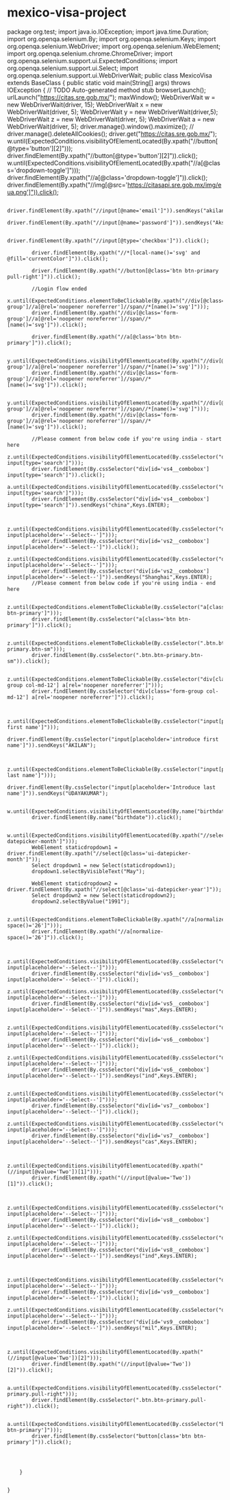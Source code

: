 # mexico-visa-project
package org.test;
import java.io.IOException;
import java.time.Duration;
import org.openqa.selenium.By;
import org.openqa.selenium.Keys;
import org.openqa.selenium.WebDriver;
import org.openqa.selenium.WebElement;
import org.openqa.selenium.chrome.ChromeDriver;
import org.openqa.selenium.support.ui.ExpectedConditions;
import org.openqa.selenium.support.ui.Select;
import org.openqa.selenium.support.ui.WebDriverWait;
public class MexicoVisa extends BaseClass {
	public static void main(String[] args) throws IOException {
// TODO Auto-generated method stub
        	 browserLaunch();
     		urlLaunch("https://citas.sre.gob.mx/");
     		maxWindow();
			WebDriverWait w = new WebDriverWait(driver, 15);
			WebDriverWait x = new WebDriverWait(driver, 5);
			WebDriverWait y = new WebDriverWait(driver,5);
			WebDriverWait z = new WebDriverWait(driver, 5);
			WebDriverWait a = new WebDriverWait(driver, 5);
			driver.manage().window().maximize();
//			driver.manage().deleteAllCookies();
			driver.get("https://citas.sre.gob.mx/");
			w.until(ExpectedConditions.visibilityOfElementLocated(By.xpath("//button[@type='button'][2]")));
			driver.findElement(By.xpath("//button[@type='button'][2]")).click();
			w.until(ExpectedConditions.visibilityOfElementLocated(By.xpath("//a[@class='dropdown-toggle']")));
			driver.findElement(By.xpath("//a[@class='dropdown-toggle']")).click();
			driver.findElement(By.xpath("//img[@src='https://citasapi.sre.gob.mx/img/eua.png']")).click();

			driver.findElement(By.xpath("//input[@name='email']")).sendKeys("akilanuday26@gmail.com");
			driver.findElement(By.xpath("//input[@name='password']")).sendKeys("Aksriyash@2022");

			driver.findElement(By.xpath("//input[@type='checkbox']")).click();

			driver.findElement(By.xpath("//*[local-name()='svg' and @fill='currentColor']")).click();

			driver.findElement(By.xpath("//button[@class='btn btn-primary pull-right']")).click();

			//Login flow ended
			x.until(ExpectedConditions.elementToBeClickable(By.xpath("//div[@class='form-group']//a[@rel='noopener noreferrer']//span//*[name()='svg']")));
			driver.findElement(By.xpath("//div[@class='form-group']//a[@rel='noopener noreferrer']//span//*[name()='svg']")).click();

			driver.findElement(By.xpath("//a[@class='btn btn-primary']")).click();

			y.until(ExpectedConditions.visibilityOfElementLocated(By.xpath("//div[@class='form-group']//a[@rel='noopener noreferrer']//span//*[name()='svg']")));
			driver.findElement(By.xpath("//div[@class='form-group']//a[@rel='noopener noreferrer']//span//*[name()='svg']")).click();

			y.until(ExpectedConditions.visibilityOfElementLocated(By.xpath("//div[@class='form-group']//a[@rel='noopener noreferrer']//span//*[name()='svg']")));
			driver.findElement(By.xpath("//div[@class='form-group']//a[@rel='noopener noreferrer']//span//*[name()='svg']")).click();

			//Please comment from below code if you're using india - start here
			z.until(ExpectedConditions.visibilityOfElementLocated(By.cssSelector("div[id='vs4__combobox'] input[type='search']")));
			driver.findElement(By.cssSelector("div[id='vs4__combobox'] input[type='search']")).click();
			a.until(ExpectedConditions.visibilityOfElementLocated(By.cssSelector("div[id='vs4__combobox'] input[type='search']")));
			driver.findElement(By.cssSelector("div[id='vs4__combobox'] input[type='search']")).sendKeys("china",Keys.ENTER);


			z.until(ExpectedConditions.visibilityOfElementLocated(By.cssSelector("div[id='vs2__combobox'] input[placeholder='--Select--']")));
			driver.findElement(By.cssSelector("div[id='vs2__combobox'] input[placeholder='--Select--']")).click();
			z.until(ExpectedConditions.visibilityOfElementLocated(By.cssSelector("div[id='vs2__combobox'] input[placeholder='--Select--']")));
			driver.findElement(By.cssSelector("div[id='vs2__combobox'] input[placeholder='--Select--']")).sendKeys("Shanghai",Keys.ENTER);
			//Please comment from below code if you're using india - end here

			z.until(ExpectedConditions.elementToBeClickable(By.cssSelector("a[class='btn btn-primary']")));
			driver.findElement(By.cssSelector("a[class='btn btn-primary']")).click();

			z.until(ExpectedConditions.elementToBeClickable(By.cssSelector(".btn.btn-primary.btn-sm")));
			driver.findElement(By.cssSelector(".btn.btn-primary.btn-sm")).click();

			z.until(ExpectedConditions.elementToBeClickable(By.cssSelector("div[class='form-group col-md-12'] a[rel='noopener noreferrer']")));
			driver.findElement(By.cssSelector("div[class='form-group col-md-12'] a[rel='noopener noreferrer']")).click();


			z.until(ExpectedConditions.elementToBeClickable(By.cssSelector("input[placeholder='introduce first name']")));
			driver.findElement(By.cssSelector("input[placeholder='introduce first name']")).sendKeys("AKILAN");


			z.until(ExpectedConditions.elementToBeClickable(By.cssSelector("input[placeholder='Introduce last name']")));
			driver.findElement(By.cssSelector("input[placeholder='Introduce last name']")).sendKeys("UDAYAKUMAR");

			w.until(ExpectedConditions.visibilityOfElementLocated(By.name("birthdate")));
			driver.findElement(By.name("birthdate")).click();

			w.until(ExpectedConditions.visibilityOfElementLocated(By.xpath("//select[@class='ui-datepicker-month']")));
			WebElement staticdropdown1 = driver.findElement(By.xpath("//select[@class='ui-datepicker-month']"));
			Select dropdown1 = new Select(staticdropdown1);
			dropdown1.selectByVisibleText("May");

			WebElement staticdropdown2 = driver.findElement(By.xpath("//select[@class='ui-datepicker-year']"));
			Select dropdown2 = new Select(staticdropdown2);
			dropdown2.selectByValue("1991");

			z.until(ExpectedConditions.elementToBeClickable(By.xpath("//a[normalize-space()='26']")));
			driver.findElement(By.xpath("//a[normalize-space()='26']")).click();


			z.until(ExpectedConditions.visibilityOfElementLocated(By.cssSelector("div[id='vs5__combobox'] input[placeholder='--Select--']")));
			driver.findElement(By.cssSelector("div[id='vs5__combobox'] input[placeholder='--Select--']")).click();
			z.until(ExpectedConditions.visibilityOfElementLocated(By.cssSelector("div[id='vs5__combobox'] input[placeholder='--Select--']")));
			driver.findElement(By.cssSelector("div[id='vs5__combobox'] input[placeholder='--Select--']")).sendKeys("mas",Keys.ENTER);

			z.until(ExpectedConditions.visibilityOfElementLocated(By.cssSelector("div[id='vs6__combobox'] input[placeholder='--Select--']")));
			driver.findElement(By.cssSelector("div[id='vs6__combobox'] input[placeholder='--Select--']")).click();
			z.until(ExpectedConditions.visibilityOfElementLocated(By.cssSelector("div[id='vs6__combobox'] input[placeholder='--Select--']")));
			driver.findElement(By.cssSelector("div[id='vs6__combobox'] input[placeholder='--Select--']")).sendKeys("ind",Keys.ENTER);

			z.until(ExpectedConditions.visibilityOfElementLocated(By.cssSelector("div[id='vs7__combobox'] input[placeholder='--Select--']")));
			driver.findElement(By.cssSelector("div[id='vs7__combobox'] input[placeholder='--Select--']")).click();
			z.until(ExpectedConditions.visibilityOfElementLocated(By.cssSelector("div[id='vs7__combobox'] input[placeholder='--Select--']")));
			driver.findElement(By.cssSelector("div[id='vs7__combobox'] input[placeholder='--Select--']")).sendKeys("cas",Keys.ENTER);


			z.until(ExpectedConditions.visibilityOfElementLocated(By.xpath("(//input[@value='Two'])[1]")));
			driver.findElement(By.xpath("(//input[@value='Two'])[1]")).click();


			z.until(ExpectedConditions.visibilityOfElementLocated(By.cssSelector("div[id='vs8__combobox'] input[placeholder='--Select--']")));
			driver.findElement(By.cssSelector("div[id='vs8__combobox'] input[placeholder='--Select--']")).click();
			z.until(ExpectedConditions.visibilityOfElementLocated(By.cssSelector("div[id='vs8__combobox'] input[placeholder='--Select--']")));
			driver.findElement(By.cssSelector("div[id='vs8__combobox'] input[placeholder='--Select--']")).sendKeys("ind",Keys.ENTER);


			z.until(ExpectedConditions.visibilityOfElementLocated(By.cssSelector("div[id='vs9__combobox'] input[placeholder='--Select--']")));
			driver.findElement(By.cssSelector("div[id='vs9__combobox'] input[placeholder='--Select--']")).click();
			z.until(ExpectedConditions.visibilityOfElementLocated(By.cssSelector("div[id='vs9__combobox'] input[placeholder='--Select--']")));
			driver.findElement(By.cssSelector("div[id='vs9__combobox'] input[placeholder='--Select--']")).sendKeys("mil",Keys.ENTER);


			z.until(ExpectedConditions.visibilityOfElementLocated(By.xpath("(//input[@value='Two'])[2]")));
			driver.findElement(By.xpath("(//input[@value='Two'])[2]")).click();

			a.until(ExpectedConditions.visibilityOfElementLocated(By.cssSelector(".btn.btn-primary.pull-right")));
			driver.findElement(By.cssSelector(".btn.btn-primary.pull-right")).click();

			a.until(ExpectedConditions.visibilityOfElementLocated(By.cssSelector("button[class='btn btn-primary']")));
			driver.findElement(By.cssSelector("button[class='btn btn-primary']")).click();




		}


	}
